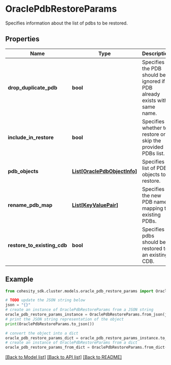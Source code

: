 # OraclePdbRestoreParams

Specifies information about the list of pdbs to be restored.

## Properties

Name | Type | Description | Notes
------------ | ------------- | ------------- | -------------
**drop_duplicate_pdb** | **bool** | Specifies if the PDB should be ignored if a PDB already exists with same name. | [optional] 
**include_in_restore** | **bool** | Specifies whether to restore or skip the provided PDBs list. | [optional] 
**pdb_objects** | [**List[OraclePdbObjectInfo]**](OraclePdbObjectInfo.md) | Specifies list of PDB objects to restore. | [optional] 
**rename_pdb_map** | [**List[KeyValuePair]**](KeyValuePair.md) | Specifies the new PDB name mapping to existing PDBs. | [optional] 
**restore_to_existing_cdb** | **bool** | Specifies if pdbs should be restored to an existing CDB. | [optional] 

## Example

```python
from cohesity_sdk.cluster.models.oracle_pdb_restore_params import OraclePdbRestoreParams

# TODO update the JSON string below
json = "{}"
# create an instance of OraclePdbRestoreParams from a JSON string
oracle_pdb_restore_params_instance = OraclePdbRestoreParams.from_json(json)
# print the JSON string representation of the object
print(OraclePdbRestoreParams.to_json())

# convert the object into a dict
oracle_pdb_restore_params_dict = oracle_pdb_restore_params_instance.to_dict()
# create an instance of OraclePdbRestoreParams from a dict
oracle_pdb_restore_params_from_dict = OraclePdbRestoreParams.from_dict(oracle_pdb_restore_params_dict)
```
[[Back to Model list]](../README.md#documentation-for-models) [[Back to API list]](../README.md#documentation-for-api-endpoints) [[Back to README]](../README.md)


